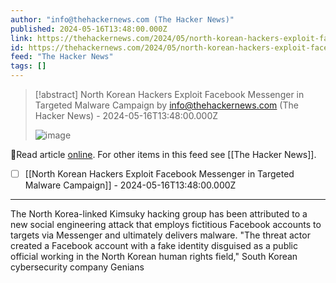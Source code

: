 ```yaml
---
author: "info@thehackernews.com (The Hacker News)"
published: 2024-05-16T13:48:00.000Z
link: https://thehackernews.com/2024/05/north-korean-hackers-exploit-facebook.html
id: https://thehackernews.com/2024/05/north-korean-hackers-exploit-facebook.html
feed: "The Hacker News"
tags: []
---
```

> [!abstract] North Korean Hackers Exploit Facebook Messenger in Targeted Malware Campaign by info@thehackernews.com (The Hacker News) - 2024-05-16T13:48:00.000Z
>
> ![image](https://blogger.googleusercontent.com/img/b/R29vZ2xl/AVvXsEi0CgQjTGmGSfRS1sg_daBIAU-YSbp-JtU2wJUNbsvH_Z7lMjjdGBl1RMbetEr4oFfmuHwcDQFYa6CtTZYbI3UzTjzIs6sqIbAEBIH9VqH1hUdZz9OFPtEpUGXAzEw-6Njmcbngrrx3SoZN5DFEC3txh9Q9GTUkI123G9pXWKuBp7O7DwhMqnuGdf37Mqhm/s1600/hack.png)

🔗Read article [online](https://thehackernews.com/2024/05/north-korean-hackers-exploit-facebook.html). For other items in this feed see [[The Hacker News]].

- [ ] [[North Korean Hackers Exploit Facebook Messenger in Targeted Malware Campaign]] - 2024-05-16T13:48:00.000Z
- - -
The North Korea-linked Kimsuky hacking group has been attributed to a new social engineering attack that employs fictitious Facebook accounts to targets via Messenger and ultimately delivers malware. "The threat actor created a Facebook account with a fake identity disguised as a public official working in the North Korean human rights field," South Korean cybersecurity company Genians
